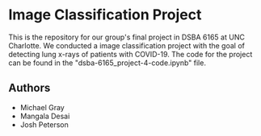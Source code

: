 # Image Classification Project
This is the repository for our group's final project in DSBA 6165 at UNC Charlotte. We conducted a image classification project with the goal of detecting lung x-rays of patients with COVID-19. The code for the project can be found in the "dsba-6165_project-4-code.ipynb" file. 

## Authors

* Michael Gray
* Mangala Desai
* Josh Peterson
